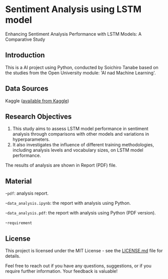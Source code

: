 # Sentiment Analysis using LSTM model
Enhancing Sentiment Analysis Performance with LSTM Models: A Comparative Study

## Introduction
This is a AI project using Python, conducted by Soichiro Tanabe based on the studies from the Open University module: 'AI nad Machine Learning'.

## Data Sources
Kaggle ([available from Kaggle](https://www.kaggle.com/datasets/kritanjalijain/amazon-reviews))


## Research Objectives

1. This study aims to assess LSTM model performance in sentiment analysis through comparisons with other models and variations in hyperparameters.
2. It also investigates the influence of different training methodologies, including analysis levels and vocabulary sizes, on LSTM model performance.


The results of analysis are shown in Report (PDF) file.


## Material 

-`pdf`: analysis report.

-`data_analysis.ipynb`: the report with analysis using Python. 

-`data_analysis.pdf`: the report with analysis using Python (PDF version).

-`requirement`


## License

This project is licensed under the MIT License - see the [LICENSE.md](LICENSE.md) file for details.



Feel free to reach out if you have any questions, suggestions, or if you require further information. Your feedback is valuable!
